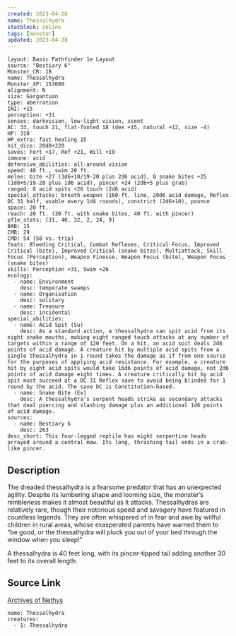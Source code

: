 ```yaml
---
created: 2023-04-28
name: Thessalhydra
statblock: inline
tags: [monster]
updated: 2023-04-28
---
```

```statblock
layout: Basic Pathfinder 1e Layout
source: "Bestiary 6"
Monster_CR: 18
name: Thessalhydra
Monster_XP: 153600
alignment: N
size: Gargantuan
type: aberration
INI: +15
perception: +31
senses: darkvision, low-light vision, scent
AC: 33, touch 21, flat-footed 18 (dex +15, natural +12, size -4)
HP: 310
HP_extra: fast healing 15
hit_dice: 20d8+220
saves: Fort +17, Ref +21, Will +19
immune: acid
defensive_abilities: all-around vision
speed: 40 ft., swim 20 ft.
melee: bite +27 (3d6+10/19-20 plus 2d6 acid), 8 snake bites +25 (1d8+5/19-20 plus 1d6 acid), pincer +24 (2d8+5 plus grab)
ranged: 8 acid spits +26 touch (2d6 acid)
special_attacks: breath weapon (160-ft. line, 20d6 acid damage, Reflex DC 31 half, usable every 1d4 rounds), constrict (2d6+10), pounce
space: 20 ft.
reach: 20 ft. (30 ft. with snake bites, 40 ft. with pincer)
pf1e_stats: [31, 40, 32, 2, 24, 9]
BAB: 15
CMB: 29
CMD: 54 (58 vs. trip)
feats: Bleeding Critical, Combat Reflexes, Critical Focus, Improved Critical (bite), Improved Critical (snake bites), Multiattack, Skill Focus (Perception), Weapon Finesse, Weapon Focus (bite), Weapon Focus (snake bites)
skills: Perception +31, Swim +26
ecology:
  - name: Environment
    desc: temperate swamps
  - name: Organisation
    desc: solitary
  - name: Treasure
    desc: incidental
special_abilities:
  - name: Acid Spit (Su)
    desc: As a standard action, a thessalhydra can spit acid from its eight snake mouths, making eight ranged touch attacks at any number of targets within a range of 120 feet. On a hit, an acid spit deals 2d6 points of acid damage. A creature hit by multiple acid spits from a single thessalhydra in 1 round takes the damage as if from one source for the purposes of applying acid resistance. For example, a creature hit by eight acid spits would take 16d6 points of acid damage, not 2d6 points of acid damage eight times. A creature critically hit by acid spit must succeed at a DC 31 Reflex save to avoid being blinded for 1 round by the acid. The save DC is Constitution-based.
  - name: Snake Bite (Ex)
    desc: A thessalhydra’s serpent heads strike as secondary attacks that deal piercing and slashing damage plus an additional 1d6 points of acid damage.
sources:
  - name: Bestiary 6
    desc: 263
desc_short: This four-legged reptile has eight serpentine heads arrayed around a central maw. Its long, thrashing tail ends in a crab-like pincer.
```
## Description
The dreaded thessalhydra is a fearsome predator that has an unexpected agility. Despite its lumbering shape and looming size, the monster’s nimbleness makes it almost beautiful as it attacks. Thessalhydras are relatively rare, though their notorious speed and savagery have featured in countless legends. They are often whispered of in fear and awe by willful children in rural areas, whose exasperated parents have warned them to “be good, or the thessalhydra will pluck you out of your bed through the window when you sleep!” 

A thessalhydra is 40 feet long, with its pincer-tipped tail adding another 30 feet to its overall length.
## Source Link
[Archives of Nethys](https://aonprd.com/MonsterDisplay.aspx?ItemName=Thessalhydra)
```encounter-table
name: Thessalhydra
creatures:
  - 1: Thessalhydra
```
